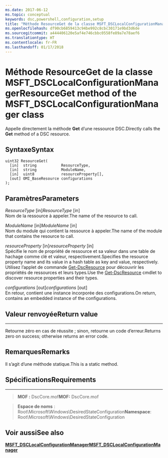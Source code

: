 ```yaml
---
ms.date: 2017-06-12
ms.topic: conceptual
keywords: dsc,powershell,configuration,setup
title: "Méthode ResourceGet de la classe MSFT_DSCLocalConfigurationManager"
ms.openlocfilehash: df90cb6859413c94be992c8cbc30171e9bd3d6de
ms.sourcegitcommit: a444406120e5af4e746cbbc0558fe89a7e78aef6
ms.translationtype: HT
ms.contentlocale: fr-FR
ms.lasthandoff: 01/17/2018
---
```

# <a name="resourceget-method-of-the-msftdsclocalconfigurationmanager-class"></a><span data-ttu-id="ba1c2-103">Méthode ResourceGet de la classe MSFT_DSCLocalConfigurationManager</span><span class="sxs-lookup"><span data-stu-id="ba1c2-103">ResourceGet method of the MSFT_DSCLocalConfigurationManager class</span></span>

<span data-ttu-id="ba1c2-104">Appelle directement la méthode **Get** d’une ressource DSC.</span><span class="sxs-lookup"><span data-stu-id="ba1c2-104">Directly calls the **Get** method of a DSC resource.</span></span>

<a name="syntax"></a><span data-ttu-id="ba1c2-105">Syntaxe</span><span class="sxs-lookup"><span data-stu-id="ba1c2-105">Syntax</span></span>
------

```mof
uint32 ResourceGet(
  [in]  string           ResourceType,
  [in]  string           ModuleName,
  [in]  uint8            resourceProperty[],
  [out] OMI_BaseResource configurations
);
```

<a name="parameters"></a><span data-ttu-id="ba1c2-106">Paramètres</span><span class="sxs-lookup"><span data-stu-id="ba1c2-106">Parameters</span></span>
----------

<span data-ttu-id="ba1c2-107">*ResourceType* \[in\]</span><span class="sxs-lookup"><span data-stu-id="ba1c2-107">*ResourceType* \[in\]</span></span>  
<span data-ttu-id="ba1c2-108">Nom de la ressource à appeler.</span><span class="sxs-lookup"><span data-stu-id="ba1c2-108">The name of the resource to call.</span></span>

<span data-ttu-id="ba1c2-109">*ModuleName* \[in\]</span><span class="sxs-lookup"><span data-stu-id="ba1c2-109">*ModuleName* \[in\]</span></span>  
<span data-ttu-id="ba1c2-110">Nom du module qui contient la ressource à appeler.</span><span class="sxs-lookup"><span data-stu-id="ba1c2-110">The name of the module that contains the resource to call.</span></span>

<span data-ttu-id="ba1c2-111">*resourceProperty* \[in\]</span><span class="sxs-lookup"><span data-stu-id="ba1c2-111">*resourceProperty* \[in\]</span></span>  
<span data-ttu-id="ba1c2-112">Spécifie le nom de propriété de ressource et sa valeur dans une table de hachage comme clé et valeur, respectivement.</span><span class="sxs-lookup"><span data-stu-id="ba1c2-112">Specifies the resource property name and its value in a hash table as key and value, respectively.</span></span> <span data-ttu-id="ba1c2-113">Utilisez l’applet de commande [Get-DscResource](https://technet.microsoft.com/en-us/library/dn521625.aspx) pour découvrir les propriétés de ressources et leurs types.</span><span class="sxs-lookup"><span data-stu-id="ba1c2-113">Use the [Get-DscResource](https://technet.microsoft.com/en-us/library/dn521625.aspx) cmdlet to discover resource properties and their types.</span></span>

<span data-ttu-id="ba1c2-114">*configurations* \[out\]</span><span class="sxs-lookup"><span data-stu-id="ba1c2-114">*configurations* \[out\]</span></span>  
<span data-ttu-id="ba1c2-115">En retour, contient une instance incorporée des configurations.</span><span class="sxs-lookup"><span data-stu-id="ba1c2-115">On return, contains an embedded instance of the configurations.</span></span>

## <a name="return-value"></a><span data-ttu-id="ba1c2-116">Valeur renvoyée</span><span class="sxs-lookup"><span data-stu-id="ba1c2-116">Return value</span></span>
------------

<span data-ttu-id="ba1c2-117">Retourne zéro en cas de réussite ; sinon, retourne un code d’erreur.</span><span class="sxs-lookup"><span data-stu-id="ba1c2-117">Returns zero on success; otherwise returns an error code.</span></span>

## <a name="remarks"></a><span data-ttu-id="ba1c2-118">Remarques</span><span class="sxs-lookup"><span data-stu-id="ba1c2-118">Remarks</span></span>

<span data-ttu-id="ba1c2-119">Il s’agit d’une méthode statique.</span><span class="sxs-lookup"><span data-stu-id="ba1c2-119">This is a static method.</span></span>

## <a name="requirements"></a><span data-ttu-id="ba1c2-120">Spécifications</span><span class="sxs-lookup"><span data-stu-id="ba1c2-120">Requirements</span></span>
------------
><span data-ttu-id="ba1c2-121">**MOF :** DscCore.mof</span><span class="sxs-lookup"><span data-stu-id="ba1c2-121">**MOF:** DscCore.mof</span></span>

><span data-ttu-id="ba1c2-122">**Espace de noms** : Root\Microsoft\Windows\DesiredStateConfiguration</span><span class="sxs-lookup"><span data-stu-id="ba1c2-122">**Namespace**: Root\Microsoft\Windows\DesiredStateConfiguration</span></span>


## <a name="see-also"></a><span data-ttu-id="ba1c2-123">Voir aussi</span><span class="sxs-lookup"><span data-stu-id="ba1c2-123">See also</span></span>


[<span data-ttu-id="ba1c2-124">**MSFT_DSCLocalConfigurationManager**</span><span class="sxs-lookup"><span data-stu-id="ba1c2-124">**MSFT_DSCLocalConfigurationManager**</span></span>](msft-dsclocalconfigurationmanager.md)


 

 



